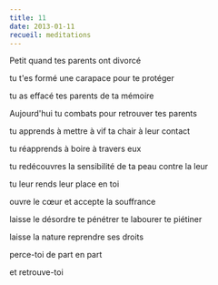 ```yaml
---
title: 11
date: 2013-01-11
recueil: meditations
---
```


Petit
quand tes parents ont divorcé

tu t'es formé une carapace
pour te protéger

tu as effacé tes parents
de ta mémoire

Aujourd'hui tu combats
pour retrouver tes parents

tu apprends à mettre à vif
ta chair
à leur contact

tu réapprends à boire
à travers eux

tu redécouvres la sensibilité
de ta peau contre la leur

tu leur rends leur place
en toi

ouvre le cœur
et accepte la souffrance

laisse le désordre
te pénétrer
te labourer
te piétiner

laisse la nature
reprendre ses droits

perce-toi de part en part

et retrouve-toi
